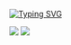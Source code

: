 <p align="center">
  
<a href="Ω"><img src="http://readme-typing-svg.herokuapp.com?font=VT323&size=90&duration=2000&pause=1000&color=F70000&center=true&random=false&width=1100&height=140&lines=%E2%98%A6++I'm+Smoke++%E2%98%A6;This+is+all+for+nothing;Control is an illusion;Welcome+to+my+Github." alt="Typing SVG" /></a>
 
<a href="https://discordapp.com/users/1167265188572045434" target="_blank"> <img src="https://discord.c99.nl/widget/theme-3/1167265188572045434.png"/></a>
<a href="https://discordapp.com/users/1167265188572045434" target="_blank"> <img src="https://discord.c99.nl/widget/theme-3/1167265188572045434.png"/></a>

</p>

